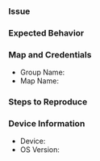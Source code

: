 ### Issue
<!--- Provide an overview of the issue -->

### Expected Behavior
<!-- Explain how it should work -->

### Map and Credentials
<!-- Invite ArcGISFieldMaps user to a group containing maps/layers to reproduce -->
* Group Name:
* Map Name:

### Steps to Reproduce

### Device Information
* Device:
* OS Version:

<!---Attach crash log or screenshots-->
